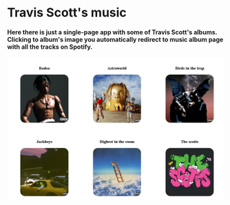 # Travis Scott's music

#### Here there is just a single-page app with some of Travis Scott's albums. Clicking to album's image you automatically redirect to music album page with all the tracks on Spotify.



![](/albums.JPG)
